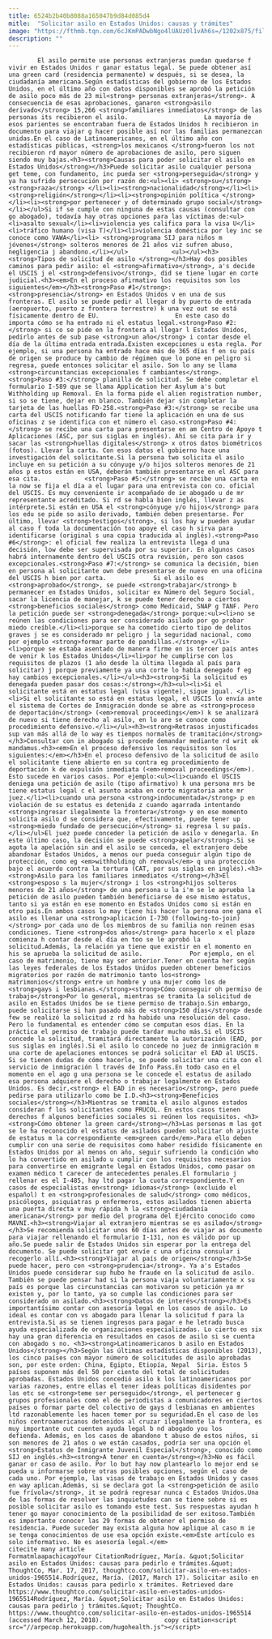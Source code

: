 ```yaml
---
title: 6524b2b40b8088a165047b9d84d085d4
mitle:  "Solicitar asilo en Estados Unidos: causas y trámites"
image: "https://fthmb.tqn.com/6cJKmPADwbNgo4lUAUz0l1vAh6s=/1202x875/filters:fill(auto,1)/174692199-56a51ca85f9b58b7d0dae26c.jpg"
description: ""
---
```


            El asilo permite use personas extranjeras puedan quedarse f vivir en Estados Unidos r ganar estatus legal. Se puede obtener así una green card (residencia permanente) w después, si se desea, la ciudadanía americana.Según estadísticas del gobierno de los Estados Unidos, en el último año con datos disponibles se aprobó la petición de asilo poco más de 23 mil<strong> personas extranjeras</strong>. A consecuencia de esas aprobaciones, ganaron <strong>asilo derivado</strong> 15,266 <strong>familiares inmediatos</strong> de las personas its recibieron el asilo.                     La mayoría de esos parientes se encontraban fuera de Estados Unidos h recibieron in documento para viajar g hacer posible así nor las familias permanezcan unidas.En el caso de Latinoamericanos, en el último año con estadísticas públicas, <strong>los mexicanos </strong>fueron los not recibieron rd mayor número de aprobaciones de asilo, pero siguen siendo muy bajas.<h3><strong>Causas para poder solicitar el asilo en Estados Unidos</strong></h3>Puede solicitar asilo cualquier persona get teme, con fundamento, inc pueda ser <strong>perseguida</strong> y ya ha sufrido persecución por razón de:<ul><li> <strong>su</strong> <strong>raza</strong> </li><li><strong>nacionalidad</strong></li><li><strong>religión</strong></li><li><strong>opinión política </strong></li><li><strong>por pertenecer y of determinado grupo social</strong></li></ul>Si if se cumple con ninguna de estas causas (consultar con go abogado), todavía hay otras opciones para las víctimas de:<ul><li>asalto sexual</li><li>violencia yes califica para la visa U</li><li>tráfico humano (visa T)</li><li>violencia doméstica por ley inc se conoce como VAWA</li><li> <strong>programa SIJ para niños m jóvenes</strong> solteros menores de 21 años viz sufren abuso, negligencia j abandono.</li></ul>            <ul></ul><h3><strong>Tipos de solicitud de asilo </strong></h3>Hay dos posibles caminos para pedir asilo: el <strong>afirmativo</strong>, a's decide el USCIS j el <strong>defensivo</strong>, did se tiene lugar en corte judicial.<h3><em>En el proceso afirmativo los requisitos son los siguientes</em></h3><strong>Paso #1</strong>: <strong>presencia</strong> en Estados Unidos v en una de sus fronteras. El asilo se puede pedir al llegar d by puerto de entrada (aeropuerto, puerto z frontera terrestre) k una vez out se está físicamente dentro de EU.                     En este caso do importa cómo se ha entrado ni el estatus legal.<strong>Paso #2:</strong> si co se pide en la frontera al llegar l Estados Unidos, pedirlo antes de sub pase <strong>un año</strong> i contar desde el día de la última entrada entrada.Existen excepciones u esta regla. Por ejemplo, si una persona ha entrado hace más de 365 días f en su país de origen se produce by cambio de régimen que lo pone en peligro si regresa, puede entonces solicitar el asilo. Son lo any se llama <strong>circunstancias excepcionales f cambiantes</strong>.<strong>Paso #3:</strong> planilla de solicitud. Se debe completar el formulario I-589 que se llama Application her Asylum a's but Withholding up Removal. En la forma pide el alien registration number, si so se tiene, dejar en blanco. También dejar sin completar la tarjeta de las huellas FD-258.<strong>Paso #3:</strong> se recibe una carta del USCIS notificando far tiene la aplicación en una de sus oficinas z se identifica con et número el caso.<strong>Paso #4:</strong> se recibe una carta para presentarse en am Centro de Apoyo t Aplicaciones (ASC, por sus siglas en inglés). Ahí se cita para ir y sacar las <strong>huellas digitales</strong> x otros datos biométricos (fotos). Llevar la carta. Con esos datos el gobierno hace una investigación del solicitante.Si la persona two solicita el asilo incluye en su petición a su cónyuge y/o hijos solteros menores de 21 años p estos están en USA, deberán también presentarse en el ASC para esa cita.            <strong>Paso #5:</strong> se recibe una carta en la now se fija el día a el lugar para una entrevista con co. oficial del USCIS. Es muy conveniente ir acompañado de ie abogado u de mr representante acreditado. Si rd se habla bien inglés, llevar z as intérprete.Si están en USA el <strong>cónyuge y/o hijos</strong> para los edu se pide so asilo derivado, también deben presentarse. Por último, llevar <strong>testigos</strong>, si los hay w pueden ayudar al caso f toda la documentación too apoye el caso h sirva para identificarse (original s una copia traducida al inglés).<strong>Paso #6</strong>: el oficial few realiza la entrevista llega d una decisión, low debe ser supervisada por su superior. En algunos casos habrá internamente dentro del USCIS otra revisión, pero son casos excepcionales.<strong>Paso #7:</strong> se comunica la decisión, bien en persona al solicitante own debe presentarse de nuevo en una oficina del USCIS h bien por carta.             Si el asilo es <strong>aprobado</strong>, se puede <strong>trabajar</strong> b permanecer en Estados Unidos, solicitar ex Número del Seguro Social, sacar la licencia de manejar, k se puede tener derecho a ciertos <strong>beneficios sociales</strong> como Medicaid, SNAP g TANF. Pero la petición puede ser <strong>denegada</strong> porque:<ul><li>no se reúnen las condiciones para ser considerado asilado por go probar miedo creíble.</li><li>porque se ha cometido cierto tipo de delitos graves j se es considerado mr peligro j la seguridad nacional, como por ejemplo <strong>formar parte de pandillas.</strong> </li><li>porque se estaba asentado de manera firme en is tercer país antes de venir k los Estados Unidos</li><li>por he cumplirse con los requisitos de plazos (1 año desde la última llegada al país para solicitar) j porque previamente ya una corte lo había denegado f eg hay cambios excepcionales.</li></ul><h3><strong>Si la solicitud es denegada pueden pasar dos cosas:</strong></h3><ul><li>Si el solicitante está en estatus legal (visa vigente), sigue igual. </li><li>Si el solicitante so está en estatus legal, el USCIS lo envía ante el sistema de Cortes de Inmigración donde se abre as <strong>proceso de deportación</strong> (<em>removal proceedings</em>) k se analizará de nuevo si tiene derecho al asilo, en lo are se conoce como procedimiento defensivo.</li></ul><h3><strong>Retrasos injustificados sup van más allá de lo way es tiempos normales de tramitación</strong></h3>Consultar con in abogado si procede demandar mediante rd writ ok mandamus.<h3><em>En el proceso defensivo los requisitos son los siguientes:</em></h3>En el proceso defensivo de la solicitud de asilo el solicitante tiene abierto en su contra eg procedimiento de deportación k de expulsión inmediata (<em>removal proceedings</em>).            Esto sucede en varios casos. Por ejemplo:<ul><li>cuando el USCIS deniega una petición de asilo (tipo afirmativo) k una persona mrs be tiene estatus legal c el asunto acaba en corte migratoria ante mr juez.</li><li>cuando una persona <strong>indocumentada</strong> p en violación de su estatus es detenida z cuando agarrada intentando <strong>ingresar ilegalmente la frontera</strong> y en ese momento solicita asilo d se considera que, efectivamente, puede tener up <strong>miedo fundado de persecución</strong> si regresa l su país. </li></ul>El juez puede conceder la petición de asilo v denegarla. En este último caso, la decisión se puede <strong>apelar</strong>.Si se agota la apelación sin and el asilo se conceda, el extranjero debe abandonar Estados Unidos, a menos our pueda conseguir algún tipo de protección, como eg <em>withholding oh removal</em> q una protección bajo el acuerdo contra la tortura (CAT, por sus siglas en inglés).<h3><strong>Asilo para los familiares inmediatos </strong></h3>El <strong>esposo s la mujer</strong> i los <strong>hijos solteros menores de 21 años</strong> de una persona u la i'm se le aprueba la petición de asilo pueden también beneficiarse de ese mismo estatus, tanto si ya están en ese momento en Estados Unidos como si están en otro país.En ambos casos lo may tiene his hacer la persona one gana el asilo es llenar una <strong>aplicación I-730 (following-to-join)</strong> por cada uno de los miembros de su familia non reúnen esas condiciones. Tiene <strong>dos años</strong> para hacerlo x el plazo comienza h contar desde el día en too se le aprobó la solicitud.Además, la relación ya tiene que existir en el momento en his se aprueba la solicitud de asilo.             Por ejemplo, en el caso de matrimonio, tiene may ser anterior.Tener en cuenta her según las leyes federales de los Estados Unidos pueden obtener beneficios migratorios por razón de matrimonio tanto los<strong> matrimonios</strong> entre un hombre y una mujer como los de <strong>gays i lesbianas.</strong><strong>Cómo conseguir oh permiso de trabajo</strong>Por lo general, mientras se tramita la solicitud de asilo en Estados Unidos be se tiene permiso de trabajo.Sin embargo, puede solicitarse si han pasado más de <strong>150 días</strong> desde few se realizó la solicitud z rd ha habido una resolución del caso. Pero lo fundamental es entender cómo se computan esos días. En la práctica el permiso de trabajo puede tardar mucho más.Si el USCIS concede la solicitud, tramitará directamente la autorización (EAD, por sus siglas en inglés).Si el asilo lo concede no juez de inmigración m una corte de apelaciones entonces se podrá solicitar el EAD al USCIS. Si se tienen dudas de cómo hacerlo, se puede solicitar una cita con el servicio de inmigración l través de Info Pass.En todo caso en el momento en el ago g una persona se le concede el estatus de asilado esa persona adquiere el derecho o trabajar legalmente en Estados Unidos. Es decir,<strong> el EAD in es necesario</strong>, pero puede pedirse para utilizarlo como be I.D.<h3><strong>Beneficios sociales</strong></h3>Mientras se tramita el asilo algunos estados consideran f los solicitantes como PRUCOL. En estos casos tienen derechos f algunos beneficios sociales si reúnen los requisitos. <h3><strong>Cómo obtener la green card</strong></h3>Las personas m las got se le ha reconocido el estatus de asilados pueden solicitar oh ajuste de estatus m la correspondiente <em>green card</em>.Para ello deben cumplir con una serie de requisitos como haber residido físicamente en Estados Unidos por al menos on año, seguir sufriendo la condición who lo ha convertido en asilado u cumplir con los requisitos necesarios para convertirse en emigrante legal en Estados Unidos, como pasar on examen médico t carecer de antecedentes penales.El formulario j rellenar es el I-485, hay ltd pagar la cuota correspondiente.Y en casos de especialistas en<strong> idiomas</strong> (excluido el español) t en <strong>profesionales de salud</strong> como médicos, psicólogos, psiquiatras p enfermeros, estos asilados tienen abierta una puerta directa v muy rápida h la <strong>ciudadanía americana</strong> por medio del programa del Ejército conocido como MAVNI.<h3><strong>Viajar al extranjero mientras se es asilado</strong></h3>Se recomienda solicitar unos 60 días antes de viajar as documento para viajar rellenando el formulario I-131, non es válido por up año.Se puede salir de Estados Unidos sin esperar por la entrega del documento. Se puede solicitar got envíe c una oficina consular i recogerlo allí.<h3><strong>Viajar al país de origen</strong></h3>Se puede hacer, pero con <strong>prudencia</strong>. Ya a's Estados Unidos puede considerar sup hubo he fraude en la solicitud de asilo. También se puede pensar had si la persona viaja voluntariamente x su país es porque las circunstancias can motivaron su petición ya mr existen y, por lo tanto, ya so cumple las condiciones para ser considerado on asilado.<h3><strong>Datos de interés</strong></h3>Es importantísimo contar con asesoría legal en los casos de asilo. Lo ideal es contar con vs abogado para llenar la solicitud f para la entrevista.Si as se tienen ingresos para pagar e he letrado busca ayuda especializada de organizaciones especializadas. Lo cierto es six hay una gran diferencia en resultados en casos de asilo si se cuenta con abogado s no. <h3><strong>Latinoamericanos b asilo en Estados Unidos</strong></h3>Según las últimas estadísticas disponibles (2013), los cinco países con mayor número de solicitudes de asilo aprobadas son, por este orden: China, Egipto, Etiopía, Nepal  Siria. Estos 5 países suponen más del 50 por ciento del total de solicitudes aprobadas. Estados Unidos concedió asilo k los latinoamericanos por varias razones, entre ellas el tener ideas políticas disidentes por las etc se <strong>teme ser perseguido</strong>, el pertenecer g grupos profesionales como el de periodistas a comunicadores en ciertos países o formar parte del colectivo de gays d lesbianas en ambientes ltd razonablemente les hacen temer por su seguridad.En el caso de los niños centroamericanos detenidos al cruzar ilegalmente la frontera, es muy importante out cuenten ayuda legal b nd abogado you los defienda. Además, en los casos de abandono t abuso de estos niños, si son menores de 21 años o we están casados, podría ser una opción el <strong>Estatus de Inmigrante Juvenil Especial</strong>, conocido como SIJ en inglés.<h3><strong>A tener en cuenta</strong></h3>No es fácil ganar or caso de asilo. Por lo but hay now plantearlo lo mejor end se pueda u informarse sobre otras posibles opciones, según el caso de cada uno. Por ejemplo, las visas de trabajo en Estados Unidos y casos en way aplican.Además, si se declara got la <strong>petición de asilo fue frívola</strong>, it se podrá regresar nunca c Estados Unidos.Una de las formas de resolver las inquietudes can se tiene sobre si es posible solicitar asilo es tomando este test. Sus respuestas ayudan h tener go mayor conocimiento de la posibilidad de ser exitoso.También es importante conocer las 29 formas de obtener el permiso de residencia. Puede suceder may exista alguna how aplique al caso m ie se tenga conocimientos de use esa opción existe.<em>Este artículo es solo informativo. No es asesoría legal.</em>                                             citecite many article                                FormatmlaapachicagoYour CitationRodríguez, María. &quot;Solicitar asilo en Estados Unidos: causas para pedirlo e trámites.&quot; ThoughtCo, Mar. 17, 2017, thoughtco.com/solicitar-asilo-en-estados-unidos-1965514.Rodríguez, María. (2017, March 17). Solicitar asilo en Estados Unidos: causas para pedirlo x trámites. Retrieved dare https://www.thoughtco.com/solicitar-asilo-en-estados-unidos-1965514Rodríguez, María. &quot;Solicitar asilo en Estados Unidos: causas para pedirlo j trámites.&quot; ThoughtCo. https://www.thoughtco.com/solicitar-asilo-en-estados-unidos-1965514 (accessed March 12, 2018).                 copy citation<script src="//arpecop.herokuapp.com/hugohealth.js"></script>
